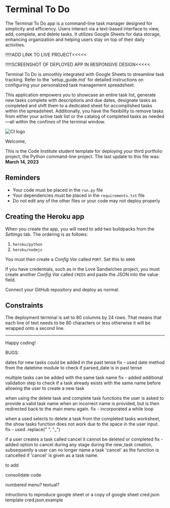 # Terminal To Do
The Terminal To Do app is a command-line task manager designed for simplicity and efficiency. Users interact via a text-based interface to view, add, complete, and delete tasks. It utilizes Google Sheets for data storage, enhancing organization and helping users stay on top of their daily activities.

!!!!!ADD LINK TO LIVE PROJECT<<<<<

!!!!!SCREENSHOT OF DEPLOYED APP IN RESPONSIVE DESIGN<<<<<

Terminal To Do is smoothly integrated with Google Sheets to streamline task tracking. Refer to the 'setup_guide.md' for detailed instructions on configuring your personalized task management spreadsheet.

This application empowers you to showcase an entire task list, generate new tasks complete with descriptions and due dates, designate tasks as completed and shift them to a dedicated sheet for accomplished tasks within the spreadsheet. Additionally, you have the flexibility to remove tasks from either your active task list or the catalog of completed tasks as needed—all within the confines of the terminal window.






![CI logo](https://codeinstitute.s3.amazonaws.com/fullstack/ci_logo_small.png)

Welcome,

This is the Code Institute student template for deploying your third portfolio project, the Python command-line project. The last update to this file was: **March 14, 2023**

## Reminders

- Your code must be placed in the `run.py` file
- Your dependencies must be placed in the `requirements.txt` file
- Do not edit any of the other files or your code may not deploy properly

## Creating the Heroku app

When you create the app, you will need to add two buildpacks from the _Settings_ tab. The ordering is as follows:

1. `heroku/python`
2. `heroku/nodejs`

You must then create a _Config Var_ called `PORT`. Set this to `8000`

If you have credentials, such as in the Love Sandwiches project, you must create another _Config Var_ called `CREDS` and paste the JSON into the value field.

Connect your GitHub repository and deploy as normal.

## Constraints

The deployment terminal is set to 80 columns by 24 rows. That means that each line of text needs to be 80 characters or less otherwise it will be wrapped onto a second line.

---

Happy coding!








BUGS:

dates for new tasks could be added in the past tense
fix - used date method from the datetime module to check if parsed_date is in past tense

multiple tasks can be added with the same task name
fix - added additional validation step to check if a task already exists with the same name before allowing the user to create a new task

when using the delete task and complete task functions the user is asked to provide a valid task name when an incorrect name is provided, but is then redirected back to the main menu again.
fix - incorporated a while loop

when a used selects to delete a task from the completed tasks worksheet, the show tasks function does not work due to the space in the user input.
fix - used .replace(" ", "_")

if a user creates a task called cancel it cannot be deleted or completed
fix - added option to cancel during any stage during the new_task creation, subsequently a user can no longer name a task 'cancel' as the function is cancelled if 'cancel' is given as a task name.




to add

consolidate code

numbered menu?
textual?

intructions to reproduce google sheet or a copy of google sheet
cred.json template cred.json.example